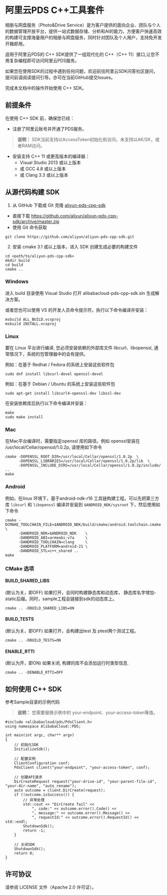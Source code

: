 # 阿里云PDS C++工具套件

相册与网盘服务（Photo&Drive Service）是为客户提供的面向企业、团队与个人的数据管理开放平台，提供一站式数据存储、分析和AI的能力。方便客户快速高效的构建可支撑海量用户的相册与网盘服务，同时针对团队及个人用户，支持免开发开箱即用。

适用于阿里云PDS的 C++ SDK提供了一组现代化的 C++（C++ 11）接口,让您不用复杂编程即可访问阿里云PDS服务。

如果您在使用SDK的过程中遇到任何问题，欢迎前往阿里云SDK问答社区提问，提问前请阅读提问引导。亦可在当前GitHub提交Issues。

完成本文档中的操作开始使用 C++ SDK。


## 前提条件

在使用 C++ SDK 前，确保您已经：

* 注册了阿里云账号并开通了PDS服务。

> **说明：** SDK当前支持以AccessToken初始化和访问，未支持以AK/SK，或者RAM访问。


* 安装支持 C++ 11 或更高版本的编译器：
	* Visual Studio 2013 或以上版本
	* 或 GCC 4.8 或以上版本
	* 或 Clang 3.3 或以上版本

## 从源代码构建 SDK

1. 从 GitHub 下载或 Git 克隆 [aliyun-pds-cpp-sdk](https://github.com/aliyun/aliyun-pds-cpp-sdk)

* 直接下载 https://github.com/aliyun/aliyun-pds-cpp-sdk/archive/master.zip
* 使用 Git 命令获取

```
git clone https://github.com/aliyun/aliyun-pds-cpp-sdk.git
```

2. 安装 cmake 3.1 或以上版本，进入 SDK 创建生成必要的构建文件

```
cd <path/to/aliyun-pds-cpp-sdk>
mkdir build
cd build
cmake ..
```

### Windows

进入 build 目录使用 Visual Studio 打开 alibabacloud-pds-cpp-sdk.sln 生成解决方案。

或者您也可以使用 VS 的开发人员命令提示符，执行以下命令编译并安装：

```
msbuild ALL_BUILD.vcxproj
msbuild INSTALL.vcxproj
```

### Linux

要在 Linux 平台进行编译, 您必须安装依赖的外部库文件 libcurl、libopenssl, 通常情况下，系统的包管理器中的会有提供。

例如：在基于 Redhat / Fedora 的系统上安装这些软件包

```
sudo dnf install libcurl-devel openssl-devel
```
例如：在基于 Debian / Ubuntu 的系统上安装这些软件包
```
sudo apt-get install libcurl4-openssl-dev libssl-dev
```

在安装依赖库后执行以下命令编译并安装：

```
make
sudo make install
```

### Mac
在Mac平台编译时，需要指定openssl 库的路径。例如 openssl安装在 /usr/local/Cellar/openssl/1.0.2p, 请使用如下命令
```
cmake -DOPENSSL_ROOT_DIR=/usr/local/Cellar/openssl/1.0.2p  \
      -DOPENSSL_LIBRARIES=/usr/local/Cellar/openssl/1.0.2p/lib  \
      -DOPENSSL_INCLUDE_DIRS=/usr/local/Cellar/openssl/1.0.2p/include/ ..
make
```

### Android
例如，在linux 环境下，基于android-ndk-r16 工具链构建工程。可以先把第三方库 `libcurl` 和 `libopenssl` 编译并安装到 `$ANDROID_NDK/sysroot` 下，然后使用如下命令
```
cmake -DCMAKE_TOOLCHAIN_FILE=$ANDROID_NDK/build/cmake/android.toolchain.cmake  \
      -DANDROID_NDK=$ANDROID_NDK    \
      -DANDROID_ABI=armeabi-v7a     \
      -DANDROID_TOOLCHAIN=clang     \
      -DANDROID_PLATFORM=android-21 \
      -DANDROID_STL=c++_shared ..
make
```

### CMake 选项

#### BUILD_SHARED_LIBS
(默认为关，即OFF) 如果打开，会同时构建静态库和动态库， 静态库名字增加-static后缀。同时，sample工程会链接到sdk的动态库上。
```
cmake .. -DBUILD_SHARED_LIBS=ON
```

#### BUILD_TESTS
(默认为关，即OFF) 如果打开，会构建出test 及 ptest两个测试工程。
```
cmake .. -DBUILD_TESTS=ON
```

#### ENABLE_RTTI
(默认为开，即ON) 如果关闭, 构建的库不会添加运行时类型信息.
```
cmake .. -DENABLE_RTTI=OFF
```

## 如何使用 C++ SDK

参考Sample目录的示例代码

> **说明：** 您需要替换示例中的 your-endpoint、your-access-token等值。

```
#include <alibabacloud/pds/PdsClient.h>
using namespace AlibabaCloud::PDS;

int main(int argc, char** argv)
{
    // 初始化SDK
    InitializeSdk();

    // 配置实例
    ClientConfiguration conf;
    PdsClient client("your-endpoint", "your-access-token", conf);

    // 创建API请求
    DirCreateRequest request("your-drive-id", "your-parent-file-id", "your-dir-name", "auto_rename");
    auto outcome = client.DirCreate(request);
    if (!outcome.isSuccess()) {
        // 异常处理
        std::cout << "DirCreate fail" <<
            ", code:" << outcome.error().Code() <<
            ", message:" << outcome.error().Message() <<
            ", requestId:" << outcome.error().RequestId() << std::endl;
        ShutdownSdk();
        return -1;
    }

    // 关闭SDK
    ShutdownSdk();
    return 0;
}
```

## 许可协议
请参阅 LICENSE 文件（Apache 2.0 许可证）。
